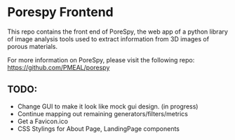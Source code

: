# Porespy Frontend

This repo contains the front end of PoreSpy, the web app of a python library of image analysis tools used to extract information from 3D images of porous materials.

For more information on PoreSpy, please visit the following repo: https://github.com/PMEAL/porespy


## TODO:

- Change GUI to make it look like mock gui design. (in progress)
- Continue mapping out remaining generators/filters/metrics
- Get a Favicon.ico
- CSS Stylings for About Page, LandingPage components
